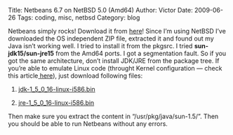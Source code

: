 Title: Netbeans 6.7 on NetBSD 5.0 (Amd64)
Author: Victor
Date: 2009-06-26
Tags: coding, misc, netbsd
Category: blog

Netbeans simply rocks! Download it from [here][1]! Since I&#8217;m using NetBSD I&#8217;ve downloaded the OS independent ZIP file, extracted it and found out my Java isn&#8217;t working well. I tried to install it from the pkgsrc. I tried **sun-jdk15/sun-jre15** from the Amd64 ports. I got a segmentation fault. So if you got the same architecture, don&#8217;t install JDK/JRE from the package tree. If you&#8217;re able to emulate Linux code (throught Kernel configuration &#8212; check this article[ here][2]), just download following files:

1) <a onclick="s_linkType='d';s_linkName='cds:jdk-1_5_0_16-linux-i586.bin';s_linkTrackVars='events,products,eVar3,eVar8';s_linkTrackEvents='event7';s_events='event7';s_products='Download Products;Java SE Development Kit 5.0u16  ';s_eVar3='cds';s_eVar8='jdk-1_5_0_16-linux-i586.bin';s_lnk=s_co(this);s_gs(s_account);" href="http://cds.sun.com/is-bin/INTERSHOP.enfinity/WFS/CDS-CDS_Developer-Site/en_US/-/USD/VerifyItem-Start/jdk-1_5_0_16-linux-i586.bin?BundledLineItemUUID=QqVIBe.pjF4AAAEiVpUHkxz5&OrderID=FRVIBe.pnigAAAEiRJUHkxz5&ProductID=08hIBe.nqCUAAAEaC7xVHpdD&FileName=/jdk-1_5_0_16-linux-i586.bin">jdk-1_5_0_16-linux-i586.bin</a>

2) <a onclick="s_linkType='d';s_linkName='cds:jre-1_5_0_16-linux-i586.bin';s_linkTrackVars='events,products,eVar3,eVar8';s_linkTrackEvents='event7';s_events='event7';s_products='Download Products;Java SE Runtime Environment 5.0u16  ';s_eVar3='cds';s_eVar8='jre-1_5_0_16-linux-i586.bin';s_lnk=s_co(this);s_gs(s_account);" href="http://cds.sun.com/is-bin/INTERSHOP.enfinity/WFS/CDS-CDS_Developer-Site/en_US/-/USD/VerifyItem-Start/jre-1_5_0_16-linux-i586.bin?BundledLineItemUUID=ERNIBe.ph0oAAAEiTQcHkxz6&OrderID=T0xIBe.p2TMAAAEiOgcHkxz6&ProductID=MlNIBe.ptoUAAAEaKPwkfJxw&FileName=/jre-1_5_0_16-linux-i586.bin"> jre-1_5_0_16-linux-i586.bin</a>

Then make sure you extract the content in &#8220;/usr/pkg/java/sun-1.5/&#8221;. Then you should be able to run Netbeans without any errors.

&nbsp;

<!--break-->

&nbsp;

 [1]: http://www.netbeans.org/community/releases/67/index.html
 [2]: http://wiki.netbsd.se/How_to_run_NetBeans_IDE_on_NetBSD
